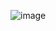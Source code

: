 ![image](https://github.com/IlyasSarsenbay/AndroidDevelopment/assets/122867416/dec0430e-5abb-4702-9a10-ed27426636d8)

